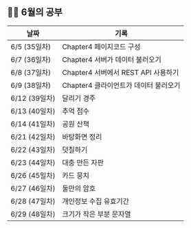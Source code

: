 <h2>✍🏻 6월의 공부</h2>

| 날짜         | 기록 |
|------------ | -- |
| 6/5 (35일차) | Chapter4 페이지코드 구성 |
| 6/7 (36일차) | Chapter4 서버가 데이터 불러오기 |
| 6/8 (37일차) | Chapter4 서버에서 REST API 사용하기 |
| 6/9 (38일차) | Chapter4 클라이언트가 데이터 불러오기 |
| 6/12 (39일차) | 달리기 경주 |
| 6/13 (40일차) | 추억 점수|
| 6/14 (41일차) | 공원 산책 |
| 6/21 (42일차) | 바탕화면 정리 |
| 6/22 (43일차) | 덧칠하기 |
| 6/23 (44일차) | 대충 만든 자판 |
| 6/26 (45일차) | 카드 뭉치 |
| 6/27 (46일차) | 둘만의 암호 |
| 6/28 (47일차) | 개인정보 수집 유효기간 |
| 6/29 (48일차) | 크기가 작은 부분 문자열 |
